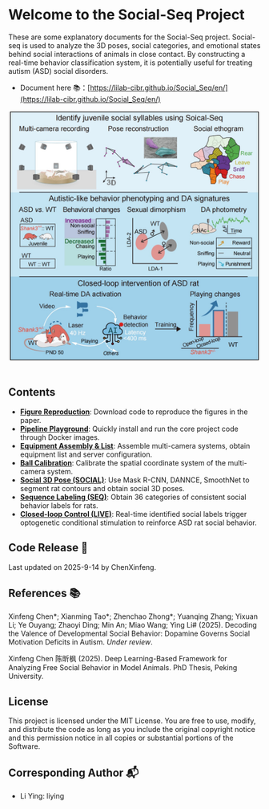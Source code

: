 # Welcome to the Social-Seq Project

These are some explanatory documents for the Social-Seq project. Social-seq is used to analyze the 3D poses, social categories, and emotional states behind social interactions of animals in close contact. By constructing a real-time behavior classification system, it is potentially useful for treating autism (ASD) social disorders.


- Document here 📚：[https://lilab-cibr.github.io/Social_Seq/en/](https://lilab-cibr.github.io/Social_Seq/en/)

<div align="center">
  <img src="../assets/images/figure_abstract.jpg" width="500" alt="Abstract Diagram">
</div>
<br>

## Contents
* [**Figure Reproduction**](./figure_reproduction): Download code to reproduce the figures in the paper.
* [**Pipeline Playground**](./安装示例流程代码/pipeline_playground_installation/): Quickly install and run the core project code through Docker images.
* [**Equipment Assembly & List**](./设备组装和清单/shopping_list): Assemble multi-camera systems, obtain equipment list and server configuration.
* [**Ball Calibration**](./小球矫正/application): Calibrate the spatial coordinate system of the multi-camera system.
* [**Social 3D Pose (SOCIAL)**](./社交三维姿态重构/application): Use Mask R-CNN, DANNCE, SmoothNet to segment rat contours and obtain social 3D poses.
* [**Sequence Labeling (SEQ)**](./社交序列标签/application): Obtain 36 categories of consistent social behavior labels for rats.
* [**Closed-loop Control (LIVE)**](./闭环行为控制/application): Real-time identified social labels trigger optogenetic conditional stimulation to reinforce ASD rat social behavior.
 
## Code Release 📅
Last updated on 2025-9-14 by ChenXinfeng.

## References 📚
Xinfeng Chen*; Xianming Tao*; Zhenchao Zhong*; Yuanqing Zhang; Yixuan Li; Ye Ouyang; Zhaoyi Ding; Min An; Miao Wang; Ying Li# (2025). Decoding the Valence of Developmental Social Behavior: Dopamine Governs Social Motivation Deficits in Autism. *Under review*.

Xinfeng Chen 陈昕枫 (2025). Deep Learning-Based Framework for Analyzing Free Social Behavior in Model Animals. PhD Thesis, Peking University.

## License
This project is licensed under the MIT License. You are free to use, modify, and distribute the code as long as you include the original copyright notice and this permission notice in all copies or substantial portions of the Software.

## Corresponding Author 📬
- Li Ying: liying